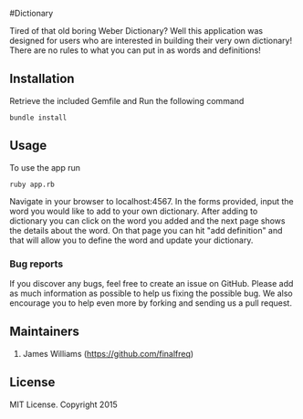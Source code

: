 #Dictionary

Tired of that old boring Weber Dictionary? Well this application was designed for users who are interested in building their very own dictionary! There are no rules to what you can put in as words and definitions!  

## Installation


Retrieve the included Gemfile and Run the following command
```
bundle install
```

## Usage

To use the app run
```
ruby app.rb
```
Navigate in your browser to localhost:4567. In the forms provided, input the word you would like to
add to your own dictionary. After adding to dictionary you can click on the word you added and the next page shows the details about the word. On that page you can hit "add definition" and that will allow you to define the word and update your dictionary.


### Bug reports

If you discover any bugs, feel free to create an issue on GitHub. Please add as much information as
possible to help us fixing the possible bug. We also encourage you to help even more by forking and
sending us a pull request.


## Maintainers
1. James Williams (https://github.com/finalfreq)


## License
MIT License. Copyright 2015
